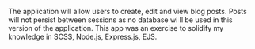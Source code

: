 The application will allow users to create, edit  and view blog posts. Posts will not persist between sessions as no database wi
ll be used in this version of the application. This app was an exercise to solidify my knowledge in  SCSS, Node.js, Express.js, EJS.
